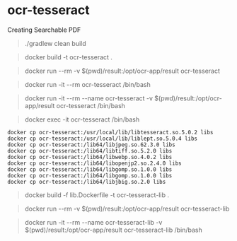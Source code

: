 # ocr-tesseract
Creating Searchable PDF

> ./gradlew clean build


> docker build -t ocr-tesseract .

> docker run --rm -v $(pwd)/result:/opt/ocr-app/result ocr-tesseract

> docker run -it --rm ocr-tesseract /bin/bash

> docker run -it --rm --name ocr-tesseract -v $(pwd)/result:/opt/ocr-app/result ocr-tesseract /bin/bash

> docker exec -it ocr-tesseract /bin/bash

```
docker cp ocr-tesseract:/usr/local/lib/libtesseract.so.5.0.2 libs
docker cp ocr-tesseract:/usr/local/lib/liblept.so.5.0.4 libs
docker cp ocr-tesseract:/lib64/libjpeg.so.62.3.0 libs
docker cp ocr-tesseract:/lib64/libtiff.so.5.2.0 libs
docker cp ocr-tesseract:/lib64/libwebp.so.4.0.2 libs
docker cp ocr-tesseract:/lib64/libopenjp2.so.2.4.0 libs
docker cp ocr-tesseract:/lib64/libgomp.so.1.0.0 libs
docker cp ocr-tesseract:/lib64/libgomp.so.1.0.0 libs
docker cp ocr-tesseract:/lib64/libjbig.so.2.0 libs
```
> docker build -f lib.Dockerfile -t ocr-tesseract-lib .

> docker run --rm -v $(pwd)/result:/opt/ocr-app/result ocr-tesseract-lib

> docker run -it --rm --name ocr-tesseract-lib -v $(pwd)/result:/opt/ocr-app/result ocr-tesseract-lib /bin/bash